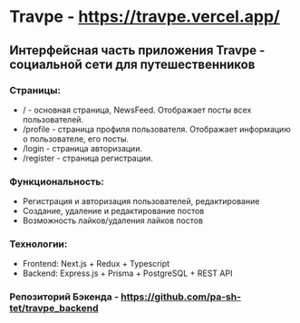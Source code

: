 # Travpe - https://travpe.vercel.app/

## Интерфейсная часть приложения Travpe - социальной сети для путешественников

### Страницы:

- / - основная страница, NewsFeed. Отображает посты всех пользователей.
- /profile - страница профиля пользователя. Отображает информацию о пользователе, его посты.
- /login - страница авторизации.
- /register - страница регистрации. 

### Функциональность:

- Регистрация и авторизация пользователей, редактирование
- Создание, удаление и редактирование постов
- Возможность лайков/удаления лайков постов

### Технологии:

- Frontend: Next.js + Redux + Typescript
- Backend: Express.js + Prisma + PostgreSQL + REST API

### Репозиторий Бэкенда - https://github.com/pa-sh-tet/travpe_backend
